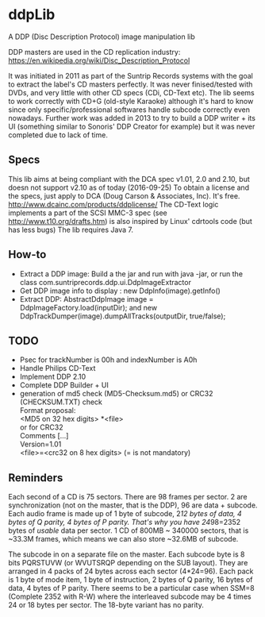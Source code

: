 # ddpLib
A DDP (Disc Description Protocol) image manipulation lib

DDP masters are used in the CD replication industry: https://en.wikipedia.org/wiki/Disc_Description_Protocol

It was initiated in 2011 as part of the Suntrip Records systems with the goal to extract the label's CD masters perfectly. It was never finised/tested with DVDs, and very little with other CD specs (CDi, CD-Text etc). The lib seems to work correctly with CD+G (old-style Karaoke) although it's hard to know since only specific/professional softwares handle subcode correctly even nowadays.
Further work was added in 2013 to try to build a DDP writer + its UI (something similar to Sonoris' DDP Creator for example) but it was never completed due to lack of time.

## Specs
This lib aims at being compliant with the DCA spec v1.01, 2.0 and 2.10, but doesn not support v2.10 as of today (2016-09-25)
To obtain a license and the specs, just apply to DCA (Doug Carson & Associates, Inc). It's free. http://www.dcainc.com/products/ddplicense/
The CD-Text logic implements a part of the SCSI MMC-3 spec (see http://www.t10.org/drafts.htm) is also inspired by Linux' cdrtools code (but has less bugs)
The lib requires Java 7.

## How-to
- Extract a DDP image: Build a the jar and run with java -jar, or run the class com.suntriprecords.ddp.ui.DdpImageExtractor
- Get DDP image info to display : new DdpInfo(image).getInfo()
- Extract DDP: AbstractDdpImage image = DdpImageFactory.load(inputDir); and new DdpTrackDumper(image).dumpAllTracks(outputDir, true/false);


## TODO
- Psec for trackNumber is 00h and indexNumber is A0h
- Handle Philips CD-Text
- Implement DDP 2.10
- Complete DDP Builder + UI
- generation of md5 check (MD5-Checksum.md5) or CRC32 (CHECKSUM.TXT) check  
    Format proposal:  
        \<MD5 on 32 hex digits\> *\<file\>  
        or for CRC32  
        Comments [...]  
        Version=1.01  
        \<file\>=\<crc32 on 8 hex digits\> (= is not mandatory)  


## Reminders
Each second of a CD is 75 sectors.
There are 98 frames per sector. 2 are synchronization (not on the master, that is the DDP), 96 are data + subcode.
Each audio frame is made up of 1 byte of subcode, 2*12 bytes of data, 4 bytes of Q parity, 4 bytes of P parity.
That's why you have 24*98=2352 bytes of *usable* data per sector.
1 CD of 800MB ~ 340000 sectors, that is ~33.3M frames, which means we can also store ~32.6MB of subcode.

The subcode in on a separate file on the master.
Each subcode byte is 8 bits PQRSTUVW (or WVUTSRQP depending on the SUB layout). They are arranged in 4 packs of 24 bytes across each sector (4*24=96).
Each pack is 1 byte of mode item, 1 byte of instruction, 2 bytes of Q parity, 16 bytes of data, 4 bytes of P parity.
There seems to be a particular case when SSM=8 (Complete 2352 with R-W) where the interleaved subcode may be 4 times 24 or 18 bytes per sector. The 18-byte variant has no parity.
